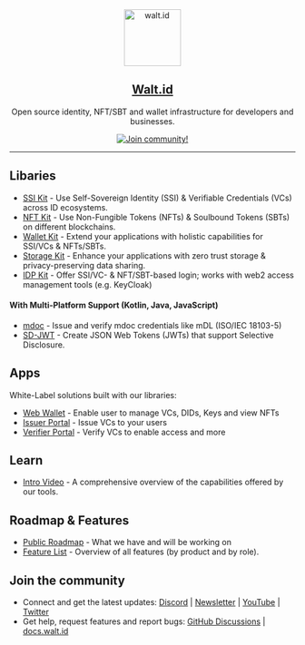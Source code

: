 <div align="center">
<div>
    <a href="https://walt.id">
    <img alt="walt.id" src="https://user-images.githubusercontent.com/48290617/186866872-7b5b079b-d729-4585-a354-1e97d316b36f.png" width=100/>
    </a>    
</div>
    <h2><a href="https://walt.id" target="_blank">Walt.id</a></h2>
<p> Open source identity, NFT/SBT and wallet infrastructure for developers and businesses.</p>
<a href="https://walt.id/community">
    <img src="https://img.shields.io/badge/Join-The Community-blue.svg?style=flat" alt="Join community!" />
  </a>

<hr>
<div>
</div>

</div>


## Libaries

* [SSI Kit](https://github.com/walt-id/waltid-ssikit) - Use Self-Sovereign Identity (SSI) & Verifiable Credentials (VCs) across ID ecosystems.
* [NFT Kit](https://github.com/walt-id/waltid-nftkit) - Use Non-Fungible Tokens (NFTs) & Soulbound Tokens (SBTs) on different blockchains.
* [Wallet Kit](https://github.com/walt-id/waltid-walletkit) - Extend your applications with holistic capabilities for SSI/VCs & NFTs/SBTs.
* [Storage Kit](https://github.com/walt-id/waltid-storage-kit) - Enhance your applications with zero trust storage & privacy-preserving data sharing.
* [IDP Kit](https://github.com/walt-id/waltid-idpkit) - Offer SSI/VC- & NFT/SBT-based login; works with web2 access management tools (e.g. KeyCloak)

#### With Multi-Platform Support (Kotlin, Java, JavaScript)
* [mdoc](https://github.com/walt-id/waltid-mdoc) - Issue and verify mdoc credentials like mDL (ISO/IEC 18103-5)
* [SD-JWT](https://github.com/walt-id/waltid-sd-jwt) - Create JSON Web Tokens (JWTs) that support Selective Disclosure.


## Apps
White-Label solutions built with our libraries:

* [Web Wallet](https://docs.walt.id/v/apps/solutions/web-wallet) - Enable user to manage VCs, DIDs, Keys and view NFTs
* [Issuer Portal](https://github.com/walt-id/waltid-issuer-portal) - Issue VCs to your users
* [Verifier Portal](https://github.com/walt-id/waltid-verifier-portal) - Verify VCs to enable access and more

## Learn

* [Intro Video](https://youtu.be/Cy8BSMmEt8U) - A comprehensive overview of the capabilities offered by our tools.

## Roadmap & Features

* [Public Roadmap](https://walt-id.notion.site/fcde1687baab42378b3047d4a22eeaca?v=1140dd17c17b4726a70cc1465d20866d) - What we have and will be working on
* [Feature List](https://www.notion.so/walt-id/Feature-List-5177a61c9d9c410ab1912a0e8574f014) - Overview of all features (by product and by role).


## Join the community

* Connect and get the latest updates: <a href="https://discord.gg/AW8AgqJthZ">Discord</a> | <a href="https://walt.id/newsletter">Newsletter</a> | <a href="https://www.youtube.com/channel/UCXfOzrv3PIvmur_CmwwmdLA">YouTube</a> | <a href="https://mobile.twitter.com/walt_id" target="_blank">Twitter</a>
* Get help, request features and report bugs: <a href="https://github.com/walt-id/.github/discussions" target="_blank">GitHub Discussions</a> | <a href="https://docs.walt.id" target="_blank">docs.walt.id</a>

